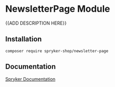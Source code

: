 # NewsletterPage Module

{{ADD DESCRIPTION HERE}}

## Installation

```
composer require spryker-shop/newsletter-page
```

## Documentation

[Spryker Documentation](https://academy.spryker.com)
